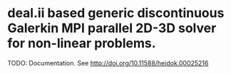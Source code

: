 # deal.ii based generic discontinuous Galerkin MPI parallel 2D-3D solver for non-linear problems.

TODO: Documentation. See http://doi.org/10.11588/heidok.00025216
